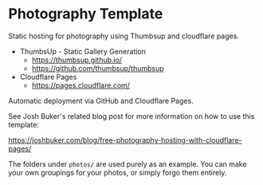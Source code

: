 # Photography Template

Static hosting for photography using Thumbsup and cloudflare pages.

* ThumbsUp - Static Gallery Generation
  * https://thumbsup.github.io/
  * https://github.com/thumbsup/thumbsup
* Cloudflare Pages
  * https://pages.cloudflare.com/

Automatic deployment via GitHub and Cloudflare Pages.

See Josh Buker's related blog post for more information on how to use this template:

https://joshbuker.com/blog/free-photography-hosting-with-cloudflare-pages/

The folders under `photos/` are used purely as an example. You can make your own groupings for your photos, or simply forgo them entirely.
